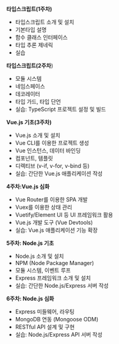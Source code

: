 **타입스크립트(1주차)**

- 타입스크립트 소개 및 설치
- 기본타입 설명
- 함수 클래스 인터페이스
- 타입 추론 제네릭
- 실습  



**타입스크립트(2주차**) 

- 모듈 시스템
- 네임스페이스
- 데코레이터
- 타입 가드, 타입 단언  
- 실습: TypeScript 프로젝트 설정 및 빌드  

**Vue.js 기초\(3주차)**  
 
- Vue.js 소개 및 설치
- Vue CLI를 이용한 프로젝트 생성
- Vue 인스턴스, 데이터 바인딩
- 컴포넌트, 템플릿
- 디렉티브 (v-if, v-for, v-bind 등)
- 실습: 간단한 Vue.js 애플리케이션 작성   

 **4주차:Vue.js 심화**

- Vue Router를 이용한 SPA 개발
- Vuex를 이용한 상태 관리
- Vuetify/Element UI 등 UI 프레임워크 활용
- Vue.js 개발 도구 (Vue Devtools)
- 실습: Vue.js 애플리케이션 기능 확장

**5주차: Node.js 기초**

- Node.js 소개 및 설치
- NPM (Node Package Manager)
- 모듈 시스템, 이벤트 루프
- Express 프레임워크 소개 및 설치
- 실습: 간단한 Node.js/Express 서버 작성

**6주차: Node.js 심화**

- Express 미들웨어, 라우팅
- MongoDB 연동 (Mongoose ODM)
- RESTful API 설계 및 구현
- 실습: Node.js/Express API 서버 작성
